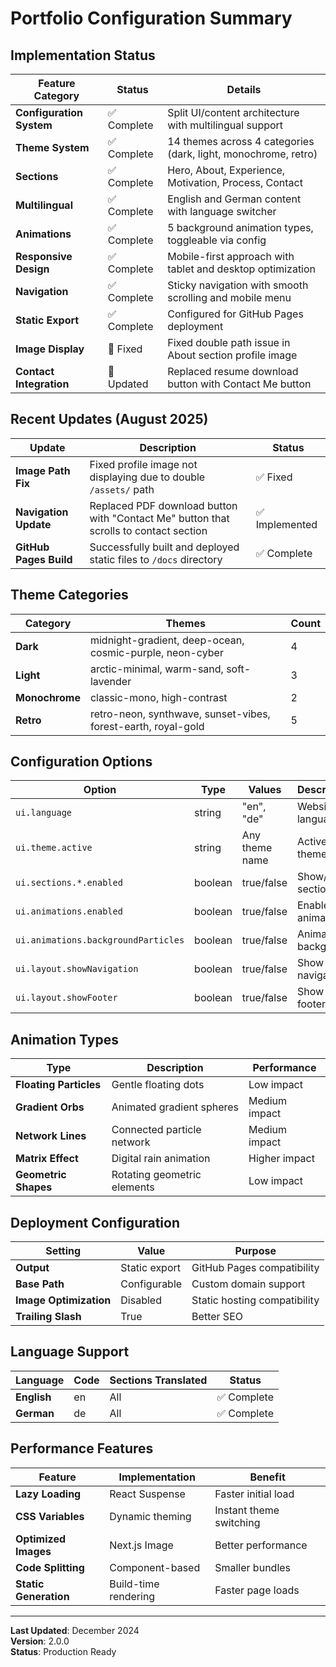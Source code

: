 # Portfolio Configuration Summary

## Implementation Status

| Feature Category | Status | Details |
|------------------|--------|---------|
| **Configuration System** | ✅ Complete | Split UI/content architecture with multilingual support |
| **Theme System** | ✅ Complete | 14 themes across 4 categories (dark, light, monochrome, retro) |
| **Sections** | ✅ Complete | Hero, About, Experience, Motivation, Process, Contact |
| **Multilingual** | ✅ Complete | English and German content with language switcher |
| **Animations** | ✅ Complete | 5 background animation types, toggleable via config |
| **Responsive Design** | ✅ Complete | Mobile-first approach with tablet and desktop optimization |
| **Navigation** | ✅ Complete | Sticky navigation with smooth scrolling and mobile menu |
| **Static Export** | ✅ Complete | Configured for GitHub Pages deployment |
| **Image Display** | 🔧 Fixed | Fixed double path issue in About section profile image |
| **Contact Integration** | 🔧 Updated | Replaced resume download button with Contact Me button |

## Recent Updates (August 2025)

| Update | Description | Status |
|--------|-------------|--------|
| **Image Path Fix** | Fixed profile image not displaying due to double `/assets/` path | ✅ Fixed |
| **Navigation Update** | Replaced PDF download button with "Contact Me" button that scrolls to contact section | ✅ Implemented |
| **GitHub Pages Build** | Successfully built and deployed static files to `/docs` directory | ✅ Complete |

## Theme Categories

| Category | Themes | Count |
|----------|--------|-------|
| **Dark** | midnight-gradient, deep-ocean, cosmic-purple, neon-cyber | 4 |
| **Light** | arctic-minimal, warm-sand, soft-lavender | 3 |
| **Monochrome** | classic-mono, high-contrast | 2 |
| **Retro** | retro-neon, synthwave, sunset-vibes, forest-earth, royal-gold | 5 |

## Configuration Options

| Option | Type | Values | Description |
|--------|------|--------|-------------|
| `ui.language` | string | "en", "de" | Website language |
| `ui.theme.active` | string | Any theme name | Active color theme |
| `ui.sections.*.enabled` | boolean | true/false | Show/hide sections |
| `ui.animations.enabled` | boolean | true/false | Enable animations |
| `ui.animations.backgroundParticles` | boolean | true/false | Animated background |
| `ui.layout.showNavigation` | boolean | true/false | Show navigation |
| `ui.layout.showFooter` | boolean | true/false | Show footer |

## Animation Types

| Type | Description | Performance |
|------|-------------|-------------|
| **Floating Particles** | Gentle floating dots | Low impact |
| **Gradient Orbs** | Animated gradient spheres | Medium impact |
| **Network Lines** | Connected particle network | Medium impact |
| **Matrix Effect** | Digital rain animation | Higher impact |
| **Geometric Shapes** | Rotating geometric elements | Low impact |

## Deployment Configuration

| Setting | Value | Purpose |
|---------|-------|---------|
| **Output** | Static export | GitHub Pages compatibility |
| **Base Path** | Configurable | Custom domain support |
| **Image Optimization** | Disabled | Static hosting compatibility |
| **Trailing Slash** | True | Better SEO |

## Language Support

| Language | Code | Sections Translated | Status |
|----------|------|-------------------|--------|
| **English** | en | All | ✅ Complete |
| **German** | de | All | ✅ Complete |

## Performance Features

| Feature | Implementation | Benefit |
|---------|---------------|---------|
| **Lazy Loading** | React Suspense | Faster initial load |
| **CSS Variables** | Dynamic theming | Instant theme switching |
| **Optimized Images** | Next.js Image | Better performance |
| **Code Splitting** | Component-based | Smaller bundles |
| **Static Generation** | Build-time rendering | Faster page loads |

---

**Last Updated**: December 2024  
**Version**: 2.0.0  
**Status**: Production Ready
